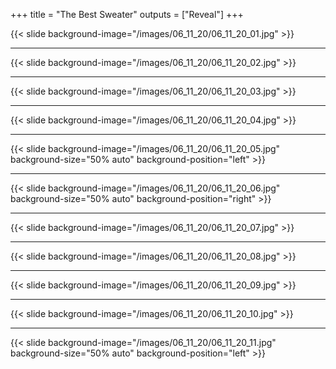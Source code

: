 +++
title = "The Best Sweater"
outputs = ["Reveal"]
+++


{{< slide background-image="/images/06_11_20/06_11_20_01.jpg" >}}

---

{{< slide background-image="/images/06_11_20/06_11_20_02.jpg" >}}

---

{{< slide background-image="/images/06_11_20/06_11_20_03.jpg" >}}

---

{{< slide background-image="/images/06_11_20/06_11_20_04.jpg" >}}

---

{{< slide background-image="/images/06_11_20/06_11_20_05.jpg" background-size="50% auto" background-position="left" >}}

---

{{< slide background-image="/images/06_11_20/06_11_20_06.jpg" background-size="50% auto" background-position="right" >}}

---

{{< slide background-image="/images/06_11_20/06_11_20_07.jpg" >}}

---

{{< slide background-image="/images/06_11_20/06_11_20_08.jpg" >}}

---

{{< slide background-image="/images/06_11_20/06_11_20_09.jpg" >}}

---

{{< slide background-image="/images/06_11_20/06_11_20_10.jpg" >}}

---

{{< slide background-image="/images/06_11_20/06_11_20_11.jpg" background-size="50% auto" background-position="left" >}}




